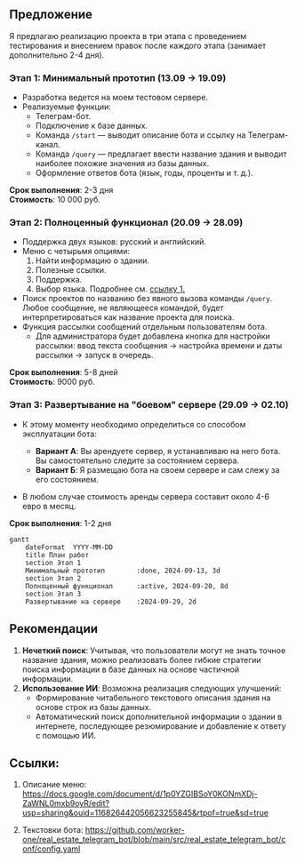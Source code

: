## Предложение

Я предлагаю реализацию проекта в три этапа с проведением тестирования и внесением правок после каждого этапа (занимает дополнительно 2-4 дня).

### Этап 1: Минимальный прототип (13.09 → 19.09)

- Разработка ведется на моем тестовом сервере.
- Реализуемые функции:
  - Телеграм-бот.
  - Подключение к базе данных.
  - Команда `/start` — выводит описание бота и ссылку на Телеграм-канал.
  - Команда `/query` — предлагает ввести название здания и выводит наиболее похожие значения из базы данных.
  - Оформление ответов бота (язык, годы, проценты и т. д.).

**Срок выполнения**: 2-3 дня  
**Стоимость**: 10 000 руб.

### Этап 2: Полноценный функционал (20.09 → 28.09)

- Поддержка двух языков: русский и английский.
- Меню с четырьмя опциями:
  1. Найти информацию о здании.
  2. Полезные ссылки.
  3. Поддержка.
  4. Выбор языка.
     Подробнее см. [ссылку 1.](https://docs.google.com/document/d/1p0YZGIBSoY0KONmXDj-ZaWNL0mxb9oyR/edit?usp=sharing&ouid=116826442056623255845&rtpof=true&sd=true)
- Поиск проектов по названию без явного вызова команды `/query`. Любое сообщение, не являющееся командой, будет интерпретироваться как название проекта для поиска.
- Функция рассылки сообщений отдельным пользователям бота.
  - Для администратора будет добавлена кнопка для настройки рассылки: ввод текста сообщения → настройка времени и даты рассылки → запуск в очередь.

**Срок выполнения**: 5-8 дней  
**Стоимость**: 9000 руб.

### Этап 3: Развертывание на "боевом" сервере (29.09 → 02.10)

- К этому моменту необходимо определиться со способом эксплуатации бота:
  - **Вариант А**: Вы арендуете сервер, я устанавливаю на него бота. Вы самостоятельно следите за состоянием сервера.
  - **Вариант Б**: Я размещаю бота на своем сервере и сам слежу за его состоянием.

- В любом случае стоимость аренды сервера составит около 4-6 евро в месяц.

**Срок выполнения**: 1-2 дня


```mermaid
gantt
    dateFormat  YYYY-MM-DD
    title План работ
    section Этап 1
    Минимальный прототип        :done, 2024-09-13, 3d
    section Этап 2
    Полноценный функционал      :active, 2024-09-20, 8d
    section Этап 3
    Развертывание на сервере    :2024-09-29, 2d
```

## Рекомендации

1. **Нечеткий поиск**: Учитывая, что пользователи могут не знать точное название здания, можно реализовать более гибкие стратегии поиска информации в базе данных на основе частичной информации.
2. **Использование ИИ**: Возможна реализация следующих улучшений:
   - Формирование читабельного текстового описания здания на основе строк из базы данных.
   - Автоматический поиск дополнительной информации о здании в интернете, последующее резюмирование и добавление к ответу с помощью ИИ.

## Ссылки:

1. Описание меню: https://docs.google.com/document/d/1p0YZGIBSoY0KONmXDj-ZaWNL0mxb9oyR/edit?usp=sharing&ouid=116826442056623255845&rtpof=true&sd=true

2. Текстовки бота: https://github.com/worker-one/real_estate_telegram_bot/blob/main/src/real_estate_telegram_bot/conf/config.yaml 
